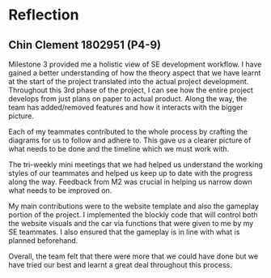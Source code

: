 # Reflection
## Chin Clement 1802951 (P4-9)

Milestone 3 provided me a holistic view of SE development workflow. I have gained a better understanding of how the theory aspect that we have learnt at the start of the project translated into the actual project development. Throughout this 3rd phase of the project, I can see how the entire project develops from just plans on paper to actual product. Along the way, the team has added/removed features and how it interacts with the bigger picture.

Each of my teammates contributed to the whole process by crafting the diagrams for us to follow and adhere to. This gave us a clearer picture of what needs to be done and the timeline which we must work with. 

The tri-weekly mini meetings that we had helped us understand the working styles of our teammates and helped us keep up to date with the progress along the way. Feedback from M2 was crucial in helping us narrow down what needs to be improved on.

My main contributions were to the website template and also the gameplay portion of the project. I implemented the blockly code that will control both the website visuals and the car via functions that were given to me by my SE teammates. I also ensured that the gameplay is in line with what is planned beforehand. 

Overall, the team felt that there were more that we could have done but we have tried our best and learnt a great deal throughout this process.

